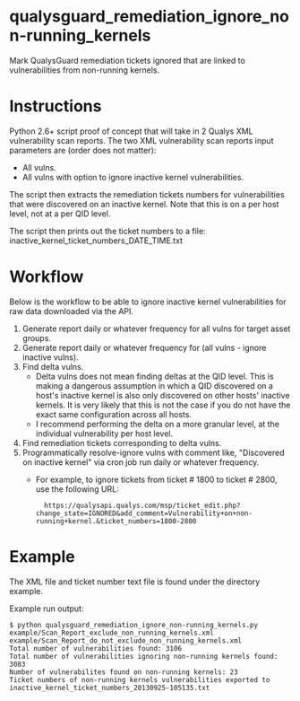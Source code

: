 qualysguard_remediation_ignore_non-running_kernels
==================================================

Mark QualysGuard remediation tickets ignored that are linked to vulnerabilities from non-running kernels.

Instructions
=====

Python 2.6+ script proof of concept that will take in 2 Qualys XML vulnerability scan reports. The two XML vulnerability scan reports input parameters are (order does not matter):

- All vulns.
- All vulns with option to ignore inactive kernel vulnerabilities.

The script then extracts the remediation tickets numbers for vulnerabilities that were discovered on an inactive kernel. Note that this is on a per host level, not at a per QID level.

The script then prints out the ticket numbers to a file: inactive_kernel_ticket_numbers_DATE_TIME.txt

Workflow
========

Below is the workflow to be able to ignore inactive kernel vulnerabilities for raw data downloaded via the API.

1. Generate report daily or whatever frequency for all vulns for target asset groups.
2. Generate report daily or whatever frequency for (all vulns -  ignore inactive vulns).
3. Find delta vulns.
    - Delta vulns does not mean finding deltas at the QID level. This is making a dangerous assumption in which a QID discovered on a host's inactive kernel is also only discovered on other hosts' inactive kernels. It is very likely that this is not the case if you do not have the exact same configuration across all hosts.
    - I recommend performing the delta on a more granular level, at the individual vulnerability per host level.
4. Find remediation tickets corresponding to delta vulns.
5. Programmatically resolve-ignore vulns with comment like, "Discovered on inactive kernel" via cron job run daily or whatever frequency.
    - For example, to ignore tickets from ticket # 1800 to ticket # 2800, use the following URL:

            https://qualysapi.qualys.com/msp/ticket_edit.php?change_state=IGNORED&add_comment=Vulnerability+on+non-running+kernel.&ticket_numbers=1800-2800


Example
=======

The XML file and ticket number text file is found under the directory example.

Example run output:

	$ python qualysguard_remediation_ignore_non-running_kernels.py example/Scan_Report_exclude_non_running_kernels.xml example/Scan_Report_do_not_exclude_non_running_kernels.xml 
	Total number of vulnerabilities found: 3106
	Total number of vulnerabilities ignoring non-running kernels found: 3083
	Number of vulnerabilites found on non-running kernels: 23
	Ticket numbers of non-running kernels vulnerabilities exported to inactive_kernel_ticket_numbers_20130925-105135.txt
